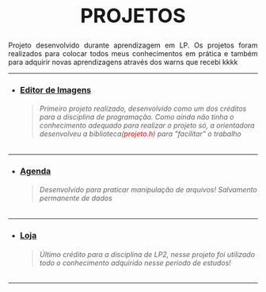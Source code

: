 <h1 style="Text-align: center; font-size: 40px"> PROJETOS</h1>
    <p style="Text-align: justify; font-size: 14px">Projeto desenvolvido durante aprendizagem em LP. Os projetos foram realizados para colocar todos meus conhecimentos em prática e também para adquirir novas aprendizagens através dos warns que recebi kkkk</p>

---

- ### **[Editor de Imagens](https://github.com/Arouca-b/projetos-back/tree/main/C/editor-imagens)**
    >###### Primeiro projeto realizado, desenvolvido como um dos créditos para a disciplina de programação. Como ainda não tinha o conhecimento adequado para realizar o projeto só, a orientadora desenvolveu a biblioteca(<span style="color: red">projeto.h</span>) para "facilitar" o trabalho
    
---

- ### **[Agenda](https://github.com/Arouca-b/projetos-back/tree/main/C/agenda)**
    > ###### Desenvolvido para praticar manipulação de arquivos! Salvamento permanente de dados
---
- ### **[Loja](https://github.com/Arouca-b/projetos-back/tree/main/C/loja)**
    > ###### Último crédito para a disciplina de LP2, nesse projeto foi utilizado todo o conhecimento adquirido nesse período de estudos!  

---
